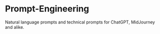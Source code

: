 # Prompt-Engineering

Natural language prompts and technical prompts for ChatGPT, MidJourney and alike.
